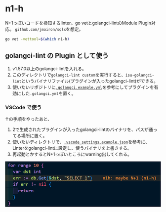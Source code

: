 # n1-h

N+1っぽいコードを検知するlinter。go vetとgolangci-lintのModule Plugin対応。
`github.com/jmoiron/sqlx`を想定。

```sh
go vet -vettool=$(which n1-h)
```

## golangci-lint の Plugin として使う

1. v1.57.0以上のgolangci-lintを入れる。
2. このディレクトリで`golangci-lint custom`を実行すると、`isu-golangci-lint`というバイナリファイル(プラグインが入ったgolangci-lint)ができる。
3. 使いたいリポジトリに[`.golangci.example.yml`](./.golangci.example.yml)を参考にしてプラグインを有効にした`.golangci.yml`を置く。

### VSCode で使う

↑の手順をやったあと、

1. 2で生成されたプラグインが入ったgolangci-lintのバイナリを、パスが通ってる場所に置く。
2. 使いたいディレクトリで、[`.vscode_settings.example.json`](./.vscode_settings.example.json)を参考に、Linterをgolangci-lintに設定し、使うバイナリを上書きする。
3. 再起動とかするとN+1っぽいところにwarning出してくれる。

![n1-h](docs/image.png)
